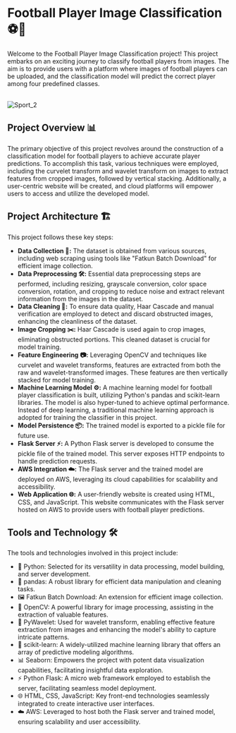 #  Football Player Image Classification ⚽🥅
Welcome to the Football Player Image Classification project! This project embarks on an exciting journey to classify football players from images. The aim is to provide users with a platform where images of football players can be uploaded, and the classification model will predict the correct player among four predefined classes.
<br><br>


![Sport_2](https://github.com/KumudithaSilva/Football_Players_Face_Detector/assets/131386682/74ca58cf-5448-4940-8aac-78280f20165d)

## Project Overview 📊
The primary objective of this project revolves around the construction of a classification model for football players to achieve accurate player predictions. To accomplish this task, various techniques were employed, including the curvelet transform and wavelet transform on images to extract features from cropped images, followed by vertical stacking. Additionally, a user-centric website will be created, and cloud platforms will empower users to access and utilize the developed model.

## Project Architecture 🏗️
This project follows these key steps:
- **Data Collection 📂:** The dataset is obtained from various sources, including web scraping using tools like "Fatkun Batch Download" for efficient image collection.
- **Data Preprocessing 🛠️:** Essential data preprocessing steps are performed, including resizing, grayscale conversion, color space conversion, rotation, and cropping to reduce noise and extract relevant information from the images in the dataset.
- **Data Cleaning 🧹:** To ensure data quality, Haar Cascade and manual verification are employed to detect and discard obstructed images, enhancing the cleanliness of the dataset.
- **Image Cropping ✂️:** Haar Cascade is used again to crop images, eliminating obstructed portions. This cleaned dataset is crucial for model training.
- **Feature Engineering 📷:** Leveraging OpenCV and techniques like curvelet and wavelet transforms, features are extracted from both the raw and wavelet-transformed images. These features are then vertically stacked for model training.
- **Machine Learning Model ⚙️:** A machine learning model for football player classification is built, utilizing Python's pandas and scikit-learn libraries. The model is also hyper-tuned to achieve optimal performance. Instead of deep learning, a traditional machine learning approach is adopted for training the classifier in this project.
- **Model Persistence 📦:** The trained model is exported to a pickle file for future use.
- **Flask Server ⚡:** A Python Flask server is developed to consume the pickle file of the trained model. This server exposes HTTP endpoints to handle prediction requests.
- **AWS Integration ☁️:** The Flask server and the trained model are deployed on AWS, leveraging its cloud capabilities for scalability and accessibility.
- **Web Application 🌐:** A user-friendly website is created using HTML, CSS, and JavaScript. This website communicates with the Flask server hosted on AWS to provide users with football player predictions.

## Tools and Technology 🛠️
The tools and technologies involved in this project include:
-	🐍 Python: Selected for its versatility in data processing, model building, and server development.
-	🐼 pandas: A robust library for efficient data manipulation and cleaning tasks.
-	🖼️ Fatkun Batch Download: An extension for efficient image collection.
-	📸 OpenCV: A powerful library for image processing, assisting in the extraction of valuable features.
-	🌌 PyWavelet: Used for wavelet transform, enabling effective feature extraction from images and enhancing the model's ability to capture intricate patterns.
-	🧠 scikit-learn: A widely-utilized machine learning library that offers an array of predictive modeling algorithms.
-	📊 Seaborn: Empowers the project with potent data visualization capabilities, facilitating insightful data exploration.
-	⚡ Python Flask: A micro web framework employed to establish the server, facilitating seamless model deployment.
-	🌐 HTML, CSS, JavaScript: Key front-end technologies seamlessly integrated to create interactive user interfaces.
-	☁️ AWS: Leveraged to host both the Flask server and trained model, ensuring scalability and user accessibility.
